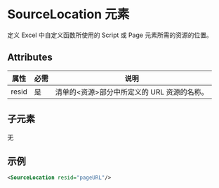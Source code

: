 # <a name="sourcelocation-element"></a>SourceLocation 元素

定义 Excel 中自定义函数所使用的 Script 或 Page 元素所需的资源的位置。

## <a name="attributes"></a>Attributes

| **属性** | **必需** | **说明**                                                                      |
|---------------|--------------|--------------------------------------------------------------------------------------|
| resid         | 是          | 清单的&lt;资源&gt;部分中所定义的 URL 资源的名称。 |

## <a name="child-elements"></a>子元素

无

## <a name="example"></a>示例

```xml
<SourceLocation resid="pageURL"/>
```